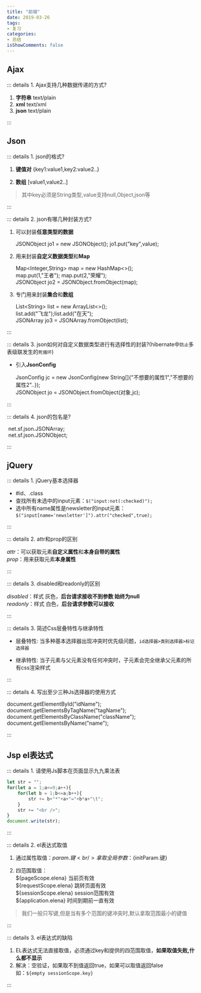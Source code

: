 ```yaml
---
title: "前端"
date: 2019-03-26
tags:
- 复习
categories:
- 总结
isShowComments: false
---
```


<Boxx/>


## Ajax

::: details 1. Ajax支持几种数据传递的方式?

1. **字符串** text/plain
2. **xml**	 text/xml
3. **json**	 text/plain

:::

## Json

::: details 1. json的格式?

1. **键值对** {key1:value1,key2:value2..}

2. **数组**   [value1,value2..]

> 其中key必须是String类型,value支持null,Object,json等

:::

::: details 2. json有哪几种封装方式?

1. 可以封装**任意类型的数据**
   		
     JSONObject jo1 = new JSONObject();
      		jo1.put("key",value);
     
2. 用来封装**自定义数据类型**和**Map**

     Map<Integer,String> map = new HashMap<>();<br/>
     map.put(1,"王者");
     map.put(2,"荣耀");<br/>
     JSONObject jo2 = JSONObject.fromObject(map);

3. 专门用来封装**集合**和**数组**

     List\<String\> list = new ArrayList<>();<br/>
     list.add("飞龙");list.add("在天");<br/>
     JSONArray jo3 = JSONArray.fromObject(list);

:::

::: details 3. json如何对自定义数据类型进行有选择性的封装?(hibernate中`防止`多表级联发生的`死循环`)

- 引入**JsonConfig**

  JsonConfig jc = new JsonConfig(new String[]{"不想要的属性1","不想要的属性2"..});<br/>
  JSONObject jo = JSONObject.fromObject(对象,jc);

:::

::: details 4. json的包名是?

​    net.sf.json.JSONArray;<br/>
​	net.sf.json.JSONObject;

:::

## jQuery

::: details 1. jQuery基本选择器

- #id、.class
- 查找所有未选中的input元素：`$("input:not(:checked)");`
- 选中所有name属性是newsletter的input元素：`$("input[name='newsletter']").attr("checked",true);`

:::

::: details 2. attr和prop的区别

*attr*：可以获取元素**自定义属性**和**本身自带的属性**<br/>
*prop*：用来获取元素**本身属性**

:::

::: details 3. disabled和readonly的区别

*disabled*：样式 灰色，**后台请求接收不到参数 始终为null**<br/>
*readonly*：样式 白色，**后台请求参数可以接收**

:::

::: details 3. 简述Css层叠特性与继承特性

- 层叠特性:
  当多种基本选择器出现冲突时优先级问题，`id选择器>类别选择器>标记选择器`

- 继承特性:
  当子元素与父元素没有任何冲突时，子元素会完全继承父元素的所有css渲染样式

:::

::: details 4. 写出至少三种Js选择器的使用方式

document.getElementById("idName");<br/>
document.getElementsByTagName("tagName");<br/>
document.getElementsByClassName("className");<br/>
document.getElementsByName("name");

:::

## Jsp el表达式

::: details 1. 请使用Js脚本在页面显示九九乘法表

```javascript
let str = "";
for(let a = 1;a<=9;a++){
    for(let b = 1;b<=a;b++){
        str += b+"*"+a+"="+b*a+"\t";
    }
    str += "<br />";
}					
document.write(str);
```

:::

::: details 2. el表达式取值

1. 通过属性取值：${param.键}<br/>
   拿取全局参数：${initParam.键}

2. 四范围取值：<br/>
   ${pageScope.elena} 当前页有效<br/>
   ${requestScope.elena} 跳转页面有效<br/>
   ${sessionScope.elena} session范围有效<br/>
   ${application.elena} 时间到期前一直有效

> 我们一般只写键,但是当有多个范围的键冲突时,默认拿取范围最小的键值

:::

::: details 3. el表达式的缺陷

1. EL表达式无法直接取值，必须通过key和提供的四范围取值，**如果取值失败,什么都不显示**
2. 解决：空验证，如果取不到值返回true，如果可以取值返回false<br/>
   如：`${empty sessionScope.key}`

:::

